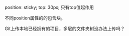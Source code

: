 position: sticky;
    top: 30px;    只有top值起作用 

不同position属性的的包含块。


Git上传本地已经拥有的项目，多层的文件夹树没办法上传吗？






